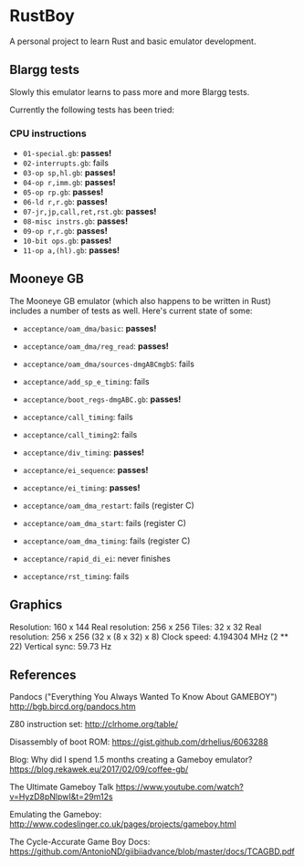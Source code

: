 # RustBoy

A personal project to learn Rust and basic emulator development.

## Blargg tests

Slowly this emulator learns to pass more and more Blargg tests.

Currently the following tests has been tried:

### CPU instructions

* `01-special.gb`: **passes!**
* `02-interrupts.gb`: fails
* `03-op sp,hl.gb`: **passes!**
* `04-op r,imm.gb`: **passes!**
* `05-op rp.gb`: **passes!**
* `06-ld r,r.gb`: **passes!**
* `07-jr,jp,call,ret,rst.gb`: **passes!**
* `08-misc instrs.gb`: **passes!**
* `09-op r,r.gb`: **passes!**
* `10-bit ops.gb`: **passes!**
* `11-op a,(hl).gb`: **passes!**

## Mooneye GB

The Mooneye GB emulator (which also happens to be written in Rust)
includes a number of tests as well. Here's current state of some:

* `acceptance/oam_dma/basic`: **passes!**
* `acceptance/oam_dma/reg_read`: **passes!**
* `acceptance/oam_dma/sources-dmgABCmgbS`: fails

* `acceptance/add_sp_e_timing`: fails
* `acceptance/boot_regs-dmgABC.gb`: **passes!**
* `acceptance/call_timing`: fails
* `acceptance/call_timing2`: fails
* `acceptance/div_timing`: **passes!**
* `acceptance/ei_sequence`: **passes!**
* `acceptance/ei_timing`: **passes!**
* `acceptance/oam_dma_restart`: fails (register C)
* `acceptance/oam_dma_start`: fails (register C)
* `acceptance/oam_dma_timing`: fails (register C)
* `acceptance/rapid_di_ei`: never finishes
* `acceptance/rst_timing`: fails

## Graphics

Resolution: 160 x 144
Real resolution: 256 x 256
Tiles: 32 x 32
Real resolution: 256 x 256 (32 x (8 x 32) x 8)
Clock speed: 4.194304 MHz (2 ** 22)
Vertical sync: 59.73 Hz

## References

Pandocs ("Everything You Always Wanted To Know About GAMEBOY")
<http://bgb.bircd.org/pandocs.htm>

Z80 instruction set:
<http://clrhome.org/table/>

Disassembly of boot ROM:
<https://gist.github.com/drhelius/6063288>

Blog: Why did I spend 1.5 months creating a Gameboy emulator?
<https://blog.rekawek.eu/2017/02/09/coffee-gb/>

The Ultimate Gameboy Talk
<https://www.youtube.com/watch?v=HyzD8pNlpwI&t=29m12s>

Emulating the Gameboy:
<http://www.codeslinger.co.uk/pages/projects/gameboy.html>

The Cycle-Accurate Game Boy Docs:
<https://github.com/AntonioND/giibiiadvance/blob/master/docs/TCAGBD.pdf>
